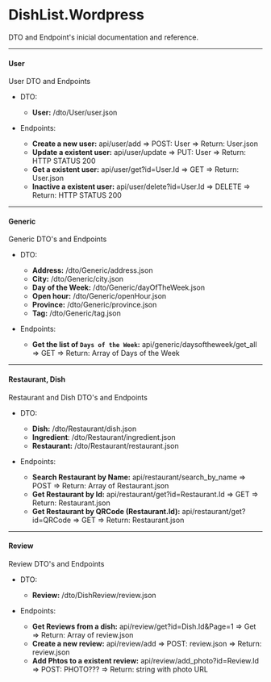# DishList.Wordpress

DTO and Endpoint's inicial documentation and reference.

---

#### User

User DTO and Endpoints

- DTO:

  - **User:** /dto/User/user.json

- Endpoints:

  - **Create a new user:** api/user/add => POST: User => Return: User.json
  - **Update a existent user:** api/user/update => PUT: User => Return: HTTP STATUS 200
  - **Get a existent user:** api/user/get?id=User.Id => GET => Return: User.json
  - **Inactive a existent user:** api/user/delete?id=User.Id => DELETE => Return: HTTP STATUS 200

---

#### Generic

Generic DTO's and Endpoints

- DTO:

  - **Address:** /dto/Generic/address.json
  - **City:** /dto/Generic/city.json
  - **Day of the Week:** /dto/Generic/dayOfTheWeek.json
  - **Open hour:** /dto/Generic/openHour.json
  - **Province:** /dto/Generic/province.json
  - **Tag:** /dto/Generic/tag.json

- Endpoints:

  - **Get the list of `Days of the Week`:** api/generic/daysoftheweek/get_all => GET => Return: Array of Days of the Week

---

#### Restaurant, Dish

Restaurant and Dish DTO's and Endpoints

- DTO:

  - **Dish:** /dto/Restaurant/dish.json
  - **Ingredient**: /dto/Restaurant/ingredient.json
  - **Restaurant:** /dto/Restaurant/restaurant.json

- Endpoints:

  - **Search Restaurant by Name:** api/restaurant/search_by_name => POST => Return: Array of Restaurant.json
  - **Get Restaurant by Id:** api/restaurant/get?id=Restaurant.Id => GET => Return: Restaurant.json
  - **Get Restaurant by QRCode (Restaurant.Id):** api/restaurant/get?id=QRCode => GET => Return: Restaurant.json

---

#### Review

Review DTO's and Endpoints

- DTO:

  - **Review:** /dto/DishReview/review.json

- Endpoints:

  - **Get Reviews from a dish:** api/review/get?id=Dish.Id&Page=1 => Get => Return: Array of review.json
  - **Create a new review:** api/review/add => POST: review.json => Return: review.json
  - **Add Phtos to a existent review:** api/review/add_photo?id=Review.Id => POST: PHOTO??? => Return: string with photo URL
